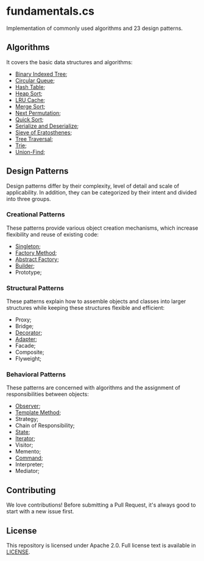# fundamentals.cs
Implementation of commonly used algorithms and 23 design patterns.

## Algorithms
It covers the basic data structures and algorithms:
- [Binary Indexed Tree](https://github.com/umarellyh/fundamentals.cs/blob/main/algorithms/binary_indexed_tree.py);
- [Circular Queue](https://github.com/umarellyh/fundamentals.cs/blob/main/algorithms/circular_queue.py);
- [Hash Table](https://github.com/umarellyh/fundamentals.cs/blob/main/algorithms/hash_table.py);
- [Heap Sort](https://github.com/umarellyh/fundamentals.cs/blob/main/algorithms/heap_sort.py);
- [LRU Cache](https://github.com/umarellyh/fundamentals.cs/blob/main/algorithms/lru_cache.py);
- [Merge Sort](https://github.com/umarellyh/fundamentals.cs/blob/main/algorithms/merge_sort.py);
- [Next Permutation](https://github.com/umarellyh/fundamentals.cs/blob/main/algorithms/next_permutation.py);
- [Quick Sort](https://github.com/umarellyh/fundamentals.cs/blob/main/algorithms/quick_sort.py);
- [Serialize and Deserialize](https://github.com/umarellyh/fundamentals.cs/blob/main/algorithms/codec.py);
- [Sieve of Eratosthenes](https://github.com/umarellyh/fundamentals.cs/blob/main/algorithms/sieve_of_eratosthenes.py);
- [Tree Traversal](https://github.com/umarellyh/fundamentals.cs/blob/main/algorithms/iterative_traversal.py);
- [Trie](https://github.com/umarellyh/fundamentals.cs/blob/main/algorithms/trie.py);
- [Union-Find](https://github.com/umarellyh/fundamentals.cs/blob/main/algorithms/union_find.py);

## Design Patterns
Design patterns differ by their complexity, level of detail and scale of applicability. In addition, they can be categorized by their intent and divided into three groups.

### Creational Patterns
These patterns provide various object creation mechanisms, which increase flexibility and reuse of existing code:
- [Singleton](https://github.com/umarellyh/fundamentals.cs/blob/main/design_patterns/singleton.cc);
- [Factory Method](https://github.com/umarellyh/fundamentals.cs/blob/main/design_patterns/factory_method.cc);
- [Abstract Factory](https://github.com/umarellyh/fundamentals.cs/blob/main/design_patterns/abstract_factory.cc);
- [Builder](https://github.com/umarellyh/fundamentals.cs/blob/main/design_patterns/builder.cc);
- Prototype;

### Structural Patterns
These patterns explain how to assemble objects and classes into larger structures while keeping these structures flexible and efficient:
- Proxy;
- Bridge;
- [Decorator](https://github.com/umarellyh/fundamentals.cs/blob/main/design_patterns/decorator.cc);
- [Adapter](https://github.com/umarellyh/fundamentals.cs/blob/main/design_patterns/adapter.cc);
- Facade;
- Composite;
- Flyweight;

### Behavioral Patterns
These patterns are concerned with algorithms and the assignment of responsibilities between objects:
- [Observer](https://github.com/umarellyh/fundamentals.cs/blob/main/design_patterns/observer.cc);
- [Template Method](https://github.com/umarellyh/fundamentals.cs/blob/main/design_patterns/template_method.cc);
- Strategy;
- Chain of Responsibility;
- [State](https://github.com/umarellyh/fundamentals.cs/blob/main/design_patterns/state.cc);
- [Iterator](https://github.com/umarellyh/fundamentals.cs/blob/main/design_patterns/iterator.cc);
- Visitor;
- Memento;
- [Command](https://github.com/umarellyh/fundamentals.cs/blob/main/design_patterns/command.cc);
- Interpreter;
- Mediator;

## Contributing
We love contributions! Before submitting a Pull Request, it's always good to start with a new issue first.

## License
This repository is licensed under Apache 2.0. Full license text is available in [LICENSE](https://github.com/umarellyh/fundamentals.cs/blob/main/LICENSE).
